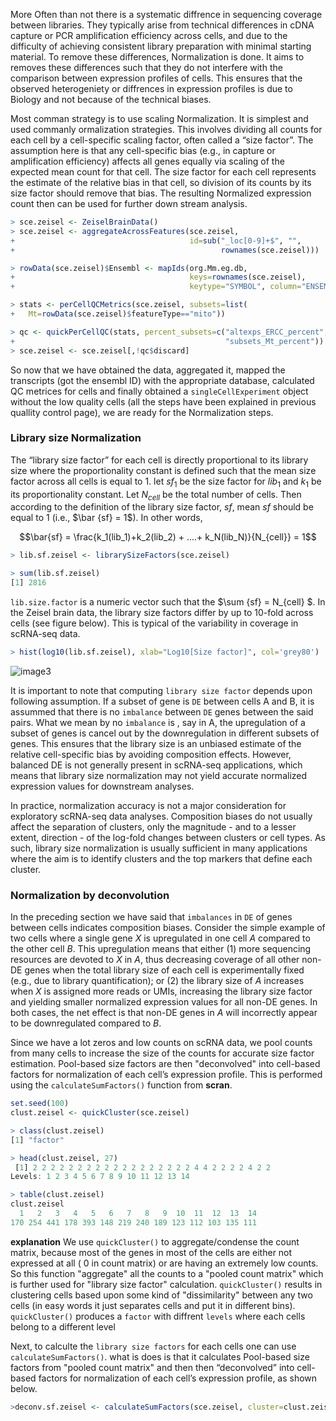 More Often than not there is a systematic diffrence in sequencing coverage between libraries. They typically arise from technical differences in cDNA capture or PCR amplification efficiency across cells, and due to the difficulty of achieving consistent library preparation with minimal starting material. To remove these differences, Normalization is done. It aims to removes these differences such that they do not interfere with the comparison between expression profiles of cells. This ensures that the observed heterogeniety or diffrences in expression profiles is due to Biology and not because of the technical biases.

Most comman strategy is to use scaling Normalization. It is simplest and used commanly ormalization strategies. This involves dividing all counts for each cell by a cell-specific scaling factor, often called a “size factor”. The assumption here is that any cell-specific bias (e.g., in capture or amplification efficiency) affects all genes equally via scaling of the expected mean count for that cell. The size factor for each cell represents the estimate of the relative bias in that cell, so division of its counts by its size factor should remove that bias. The resulting Normalized expression count then can be used for further down stream analysis.

```r
> sce.zeisel <- ZeiselBrainData()
> sce.zeisel <- aggregateAcrossFeatures(sce.zeisel, 
+                                       id=sub("_loc[0-9]+$", "", 
+                                              rownames(sce.zeisel)))

> rowData(sce.zeisel)$Ensembl <- mapIds(org.Mm.eg.db, 
+                                       keys=rownames(sce.zeisel), 
+                                       keytype="SYMBOL", column="ENSEMBL")

> stats <- perCellQCMetrics(sce.zeisel, subsets=list(
+   Mt=rowData(sce.zeisel)$featureType=="mito"))

> qc <- quickPerCellQC(stats, percent_subsets=c("altexps_ERCC_percent", 
+                                               "subsets_Mt_percent"))
> sce.zeisel <- sce.zeisel[,!qc$discard]

```
So now that we have obtained the data, aggregated it, mapped the transcripts (got the ensembl ID) with the appropriate database, calculated QC metrices for cells and finally obtained a `singleCellExperiment` object without the low quality cells (all the steps have been explained in previous quallity  control page), we are ready for the Normalization steps.

### Library size Normalization

The “library size factor” for each cell is directly proportional to its library size where the proportionality constant is defined such that the mean size factor across all cells is equal to 1. let $sf_1$ be the size factor for $lib_1$ and $k_1$ be its proportionality constant. Let $N_{cell}$ be the total number of cells. Then according to the definition of the library size factor, $sf$, mean $sf$ should be equal to $1$ (i.e., $\bar {sf} = 1$). In other words,

```math
\bar{sf} = \frac{k_1(lib_1)+k_2(lib_2) + ....+ k_N(lib_N)}{N_{cell}} = 1
```

```r
> lib.sf.zeisel <- librarySizeFactors(sce.zeisel)

> sum(lib.sf.zeisel)
[1] 2816
```

`lib.size.factor` is a numeric vector such that the $\sum {sf} = N_{cell} $. In the Zeisel brain data, the library size factors differ by up to 10-fold across cells (see figure below). This is typical of the variability in coverage in scRNA-seq data.

```r
> hist(log10(lib.sf.zeisel), xlab="Log10[Size factor]", col='grey80')
```
![image3](https://user-images.githubusercontent.com/85447250/209002867-54df307f-6146-41d3-81c4-6bd1bc76b1e8.png)

It is important to note that computing `library size factor` depends upon following assumption. If a subset of gene is `DE` between cells A and B, it is assummed that there is no `imbalance` between `DE` genes between the said pairs. What we mean by no `imbalance` is , say in A,  the upregulation of a subset of genes is cancel out by the downregulation in  different subsets of genes. This ensures that the library size is an unbiased estimate of the relative cell-specific bias by avoiding composition effects. However, balanced DE is not generally present in scRNA-seq applications, which means that library size normalization may not yield accurate normalized expression values for downstream analyses.

In practice, normalization accuracy is not a major consideration for exploratory scRNA-seq data analyses. Composition biases do not usually affect the separation of clusters, only the magnitude - and to a lesser extent, direction - of the log-fold changes between clusters or cell types. As such, library size normalization is usually sufficient in many applications where the aim is to identify clusters and the top markers that define each cluster.

### Normalization by deconvolution

In the preceding section we have said that `imbalances` in `DE` of genes between cells indicates composition biases. Consider the simple example of two cells where a single gene $X$ is upregulated in one cell $A$ compared to the other cell $B$. This upregulation means that either (1) more sequencing resources are devoted to $X$ in $A$, thus decreasing coverage of all other non-DE genes when the total library size of each cell is experimentally fixed (e.g., due to library quantification); or (2) the library size of $A$ increases when $X$ is assigned more reads or UMIs, increasing the library size factor and yielding smaller normalized expression values for all non-DE genes. In both cases, the net effect is that non-DE genes in $A$ will incorrectly appear to be downregulated compared to $B$.

Since we have a lot zeros and low counts on scRNA data, we pool counts from many cells to increase the size of the counts for accurate size factor estimation. Pool-based size factors are then "deconvolved" into cell-based factors for normalization of each cell’s expression profile. This is performed using the `calculateSumFactors()` function from **scran**.

```r
set.seed(100)
clust.zeisel <- quickCluster(sce.zeisel)

> class(clust.zeisel)
[1] "factor"

> head(clust.zeisel, 27)
 [1] 2 2 2 2 2 2 2 2 2 2 2 2 2 2 2 2 2 2 4 4 2 2 2 2 4 2 2
Levels: 1 2 3 4 5 6 7 8 9 10 11 12 13 14

> table(clust.zeisel)
clust.zeisel
  1   2   3   4   5   6   7   8   9  10  11  12  13  14 
170 254 441 178 393 148 219 240 189 123 112 103 135 111
```
**explanation**
We use `quickCluster()` to aggregate/condense the count matrix, because most of the genes in most of the cells are either not expressed at all ( 0 in count matrix) or are having an extremely low counts. So this function "aggregate" all the counts to a "pooled count matrix" which is further used for "library size factor" calculation. `quickCluster()` results in clustering cells based upon some kind of "dissimilarity" between any two cells (in easy words it just separates cells and put it in different bins). `quickCluster()` produces a `factor` with diffrent `levels` where each cells belong to a different level

Next, to calculte the `library size factors` for each cells one can use `calculateSumFactors()`. what is does is that it calculates Pool-based size factors from "pooled count matrix" and then then “deconvolved” into cell-based factors for normalization of each cell’s expression profile, as shown below.

```r
>deconv.sf.zeisel <- calculateSumFactors(sce.zeisel, cluster=clust.zeisel)
```













